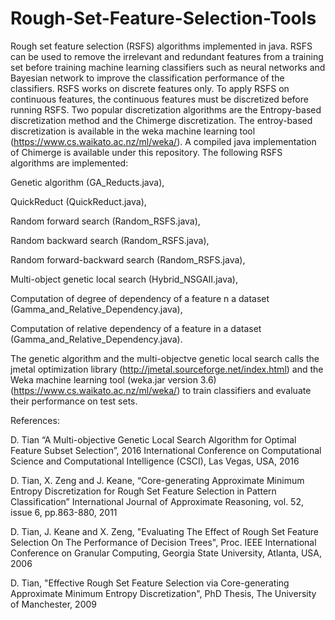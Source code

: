 # Rough-Set-Feature-Selection-Tools
Rough set feature selection (RSFS) algorithms implemented in java. RSFS can be used to remove the irrelevant and redundant features from a training set before training machine learning classifiers such as neural networks and Bayesian network to improve the classification performance of the classifiers. RSFS works on discrete features only. To apply RSFS on continuous features, the continuous features must be discretized before running RSFS. Two popular discretization algorithms are the Entropy-based discretization method and the Chimerge discretization. The entroy-based discretization is available in the weka machine learning tool (https://www.cs.waikato.ac.nz/ml/weka/). A compiled java implementation of Chimerge is available under this repository. The following RSFS algorithms are implemented: 

  Genetic algorithm (GA_Reducts.java),
  
  QuickReduct (QuickReduct.java),
  
  Random forward search (Random_RSFS.java),
  
  Random backward search (Random_RSFS.java),
  
  Random forward-backward search (Random_RSFS.java),
  
  Multi-object genetic local search (Hybrid_NSGAII.java),
  
  Computation of degree of dependency of a feature n a dataset (Gamma_and_Relative_Dependency.java),
  
  Computation of relative dependency of a feature in a dataset (Gamma_and_Relative_Dependency.java).
  
The genetic algorithm and the multi-objectve genetic local search calls the jmetal optimization library (http://jmetal.sourceforge.net/index.html) and the Weka machine learning tool (weka.jar version 3.6) (https://www.cs.waikato.ac.nz/ml/weka/) to train classifiers and evaluate their performance on test sets.

References:

D. Tian “A Multi-objective Genetic Local Search Algorithm for Optimal Feature Subset Selection”,
2016 International Conference on Computational Science and Computational Intelligence (CSCI), Las Vegas, USA, 2016

D. Tian, X. Zeng and J. Keane, “Core-generating Approximate Minimum Entropy Discretization for Rough Set Feature Selection in Pattern Classification” International Journal of Approximate Reasoning, vol. 52, issue 6, pp.863-880, 2011

D. Tian, J. Keane and X. Zeng, "Evaluating The Effect of Rough Set Feature Selection On The Performance of Decision Trees", Proc. IEEE International Conference on Granular Computing, Georgia State University, Atlanta, USA, 2006

D. Tian, "Effective Rough Set Feature Selection via Core-generating Approximate Minimum Entropy Discretization", PhD Thesis, The University of Manchester, 2009

